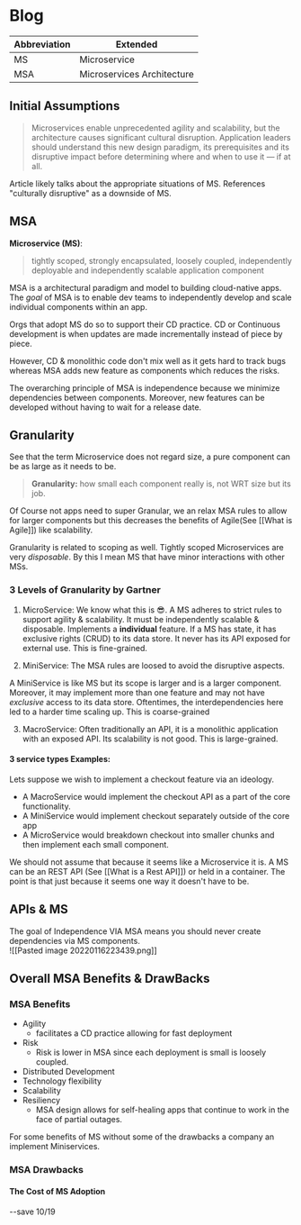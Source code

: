 # Blog
| Abbreviation | Extended                   |
| ------------ | -------------------------- |
| MS           | Microservice               |
| MSA          | Microservices Architecture | 

## Initial Assumptions 
> Microservices enable unprecedented agility and scalability, but the architecture causes significant cultural disruption. Application leaders should understand this new design paradigm, its prerequisites and its disruptive impact before determining where and when to use it — if at all.

Article likely talks about the appropriate situations of MS. References "culturally disruptive" as a downside of MS. 

## MSA
**Microservice (MS)**: 
>tightly scoped, strongly encapsulated, loosely coupled, independently deployable and independently scalable application component

MSA is a architectural paradigm and model to building cloud-native apps. The *goal* of MSA is to enable dev teams to independently develop and scale individual components within an app.

Orgs that adopt MS do so to support their CD practice. 
CD or Continuous development is when updates are made incrementally instead of piece by piece. 

However, CD & monolithic code don't mix well as it gets hard to track bugs whereas MSA adds new feature as components which reduces the risks. 

The overarching principle of MSA is independence because we minimize dependencies between components. Moreover, new features can be developed without having to wait for a release date.

## Granularity
See that the term Microservice does not regard size, a pure component can be as large as it needs to be. 

> **Granularity:**  how small each component really is, not WRT size but its job.

Of Course not apps need to super Granular, we an relax MSA rules to allow for larger components but this decreases the benefits of Agile(See [[What is Agile]]) like scalability. 

Granularity is related to scoping as well. Tightly scoped Microservices are very *disposable*. By this I mean MS that have minor interactions with other MSs.  

### 3 Levels of Granularity by Gartner
1. MicroService: We know what this is 😎. A MS adheres to strict rules to support agility & scalability. It must be independently scalable & disposable. Implements a **individual** feature. If a MS has state, it has exclusive rights (CRUD) to its data store. It never has its API exposed for external use. This is fine-grained. 

2. MiniService: The MSA rules are loosed to avoid the disruptive aspects. 

A MiniService is like MS but its scope is larger and is a larger component. Moreover, it may implement more than one feature and may not have *exclusive* access to its data store. Oftentimes, the interdependencies here led to a harder time scaling up. This is coarse-grained

3. MacroService: Often traditionally an API, it is a monolithic application with an exposed API. Its scalability is not good. This is large-grained.

#### 3 service types Examples:
Lets suppose we wish to implement a checkout feature via an ideology.
- A MacroService would implement the checkout API as a part of the core functionality. 
- A MiniService would implement checkout separately outside of the core app
- A MicroService would breakdown checkout into smaller chunks and then implement each small component.  

We should not assume that because it seems like a Microservice it is. A MS can be an REST API (See [[What is a Rest API]]) or held in a container. The point is that just because it seems one way it doesn't have to be.  

## APIs & MS
The goal of Independence VIA MSA means you should never create dependencies via MS components.     
![[Pasted image 20220116223439.png]]

## Overall MSA Benefits & DrawBacks
### MSA Benefits
- Agility
	- facilitates a CD practice allowing for fast deployment
- Risk
	- Risk is lower in MSA since each deployment is small is loosely coupled.
- Distributed Development
- Technology flexibility
- Scalability
- Resiliency 
	- MSA design allows for self-healing apps that continue to work in the face of partial outages.

For some benefits of MS without some of the drawbacks a company an implement Miniservices.

### MSA Drawbacks
#### The Cost of MS Adoption
--save 10/19